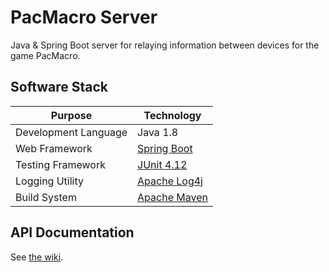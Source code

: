 # PacMacro Server

Java & Spring Boot server for relaying information between devices for the game PacMacro.

## Software Stack

| Purpose | Technology |
| --- | --- |
| Development Language | Java 1.8 |
| Web Framework | [Spring Boot](http://projects.spring.io/spring-boot/) |
| Testing Framework | [JUnit 4.12](http://junit.org/junit4/) |
| Logging Utility | [Apache Log4j](http://logging.apache.org/log4j/2.x/) |
| Build System | [Apache Maven](https://maven.apache.org/) |

## API Documentation

See [the wiki](https://github.com/pacmacro/pm-server/wiki/API-Documentation).
